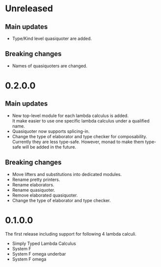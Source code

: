 # Unreleased

## Main updates

- Type/Kind level quasiquoter are added.

## Breaking changes

- Names of quasiquoters are changed.

# 0.2.0.0

## Main updates

- New top-level module for each lambda calculus is added.  
  It make easier to use one specific lambda calculus under a qualified name.
- Quasiquoter now supports splicing-in.
- Change the type of elaborator and type checker for composability.  
  Currently they are less type-safe. However, monad to make them type-safe will be added in the future.

## Breaking changes

- Move lifters and substitutions into dedicated modules.
- Rename pretty printers.
- Rename elaborators.
- Rename quasiquoter.
- Remove elaborated quasiquoter.
- Change the type of elaborator and type checker.

# 0.1.0.0

The first release including support for following 4 lambda calculi.

- Simply Typed Lambda Calculus
- System F
- System F omega underbar
- System F omega
